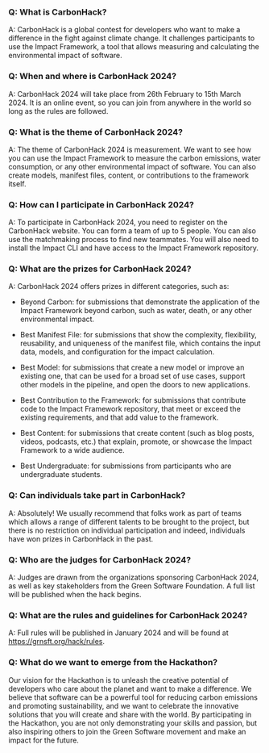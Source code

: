 ### Q: What is CarbonHack? 
A: CarbonHack is a global contest for developers who want to make a difference in the fight against climate change. It challenges participants to use the Impact Framework, a tool that allows measuring and calculating the environmental impact of software.

### Q: When and where is CarbonHack 2024? 
A: CarbonHack 2024 will take place from 26th February to 15th March 2024. It is an online event, so you can join from anywhere in the world so long as the rules are followed.

### Q: What is the theme of CarbonHack 2024? 
A: The theme of CarbonHack 2024 is measurement. We want to see how you can use the Impact Framework to measure the carbon emissions, water consumption, or any other environmental impact of software. You can also create models, manifest files, content, or contributions to the framework itself.

### Q: How can I participate in CarbonHack 2024? 
A: To participate in CarbonHack 2024, you need to register on the CarbonHack website. You can form a team of up to 5 people. You can also use the matchmaking process to find new teammates. You will also need to install the Impact CLI and have access to the Impact Framework repository.

### Q: What are the prizes for CarbonHack 2024? 
A: CarbonHack 2024 offers prizes in different categories, such as:

- Beyond Carbon: for submissions that demonstrate the application of the Impact Framework beyond carbon, such as water, death, or any other environmental impact.

- Best Manifest File: for submissions that show the complexity, flexibility, reusability, and uniqueness of the manifest file, which contains the input data, models, and configuration for the impact calculation.

- Best Model: for submissions that create a new model or improve an existing one, that can be used for a broad set of use cases, support other models in the pipeline, and open the doors to new applications.

- Best Contribution to the Framework: for submissions that contribute code to the Impact Framework repository, that meet or exceed the existing requirements, and that add value to the framework.

- Best Content: for submissions that create content (such as blog posts, videos, podcasts, etc.) that explain, promote, or showcase the Impact Framework to a wide audience.

- Best Undergraduate: for submissions from participants who are undergraduate students.

### Q: Can individuals take part in CarbonHack?
A: Absolutely! We usually recommend that folks work as part of teams which allows a range of different talents to be brought to the project, but there is no restriction on individual participation and indeed, individuals have won prizes in CarbonHack in the past. 

### Q: Who are the judges for CarbonHack 2024?
A: Judges are drawn from the organizations sponsoring CarbonHack 2024, as well as key stakeholders from the Green Software Foundation. A full list will be published when the hack begins. 

### Q: What are the rules and guidelines for CarbonHack 2024?
A: Full rules will be published in January 2024 and will be found at https://grnsft.org/hack/rules. 

### Q: What do we want to emerge from the Hackathon? 
Our vision for the Hackathon is to unleash the creative potential of developers who care about the planet and want to make a difference. We believe that software can be a powerful tool for reducing carbon emissions and promoting sustainability, and we want to celebrate the innovative solutions that you will create and share with the world. By participating in the Hackathon, you are not only demonstrating your skills and passion, but also inspiring others to join the Green Software movement and make an impact for the future.

 
